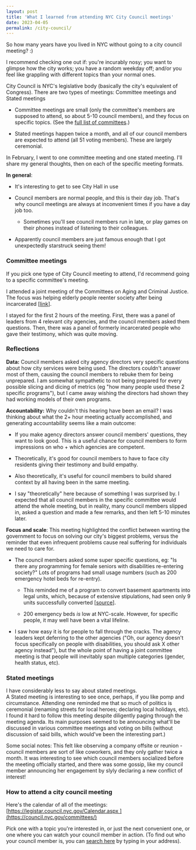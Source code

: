 ```yaml
---
layout: post
title: 'What I learned from attending NYC City Council meetings'
date: 2023-04-05
permalink: /city-council/
---
```


So how many years have you lived in NYC without going to a city council meeting? :) 

I recommend checking one out if: you're incurably nosy; you want to glimpse how the city works; you have a random weekday off; and/or you feel like grappling with different topics than your normal ones. 

City Council is NYC's legislative body (basically the city's equivalent of Congress). There are two types of meetings: Committee meetings and Stated meetings 

-   Committee meetings are small (only the committee's members are supposed to attend, so about 5-10 council members), and they focus on specific topics. (See the [full list of committees](https://council.nyc.gov/committees/).)

-   Stated meetings happen twice a month, and all of our council members are expected to attend (all 51 voting members). These are largely ceremonial. 

In February, I went to one committee meeting and one stated meeting. I'll share my general thoughts, then on each of the specific meeting formats. 

**In general**: 

-   It's interesting to get to see City Hall in use 

-   Council members are normal people, and this is their day job. That's why council meetings are always at inconvenient times if you have a day job too. 

    -   Sometimes you'll see council members run in late, or play games on their phones instead of listening to their colleagues. 

-   Apparently council members are just famous enough that I got unexpectedly starstruck seeing them!  

### Committee meetings

If you pick one type of City Council meeting to attend, I'd recommend going to a specific committee's meeting. 

I attended a joint meeting of the Committees on Aging and Criminal Justice. The focus was helping elderly people reenter society after being incarcerated [[link](https://legistar.council.nyc.gov/LegislationDetail.aspx?ID=6011314&GUID=9164C635-FBD9-49E1-8FF3-8039AD0FCFF6&Options=&Search=)]. 

I stayed for the first 2 hours of the meeting. First, there was a panel of leaders from 4 relevant city agencies, and the council members asked them questions. Then, there was a panel of formerly incarcerated people who gave their testimony, which was quite moving.  

### Reflections 

**Data:** Council members asked city agency directors very specific questions about how city services were being used. The directors couldn't answer most of them, causing the council members to rebuke them for being unprepared. I am somewhat sympathetic to not being prepared for every possible slicing and dicing of metrics (eg "how many people used these 2 specific programs"), but I came away wishing the directors had shown they had working models of their own programs. 

**Accountability:** Why couldn't this hearing have been an email? I was thinking about what the 2+ hour meeting actually accomplished, and generating accountability seems like a main outcome:  

-   If you make agency directors answer council members' questions, they want to look good. This is a useful chance for council members to form impressions on who + which agencies are competent. 

-   Theoretically, it's good for council members to have to face city residents giving their testimony and build empathy.

-   Also theoretically, it's useful for council members to build shared context by all having been in the same meeting. 

-   I say "theoretically" here because of something I was surprised by. I expected that all council members in the specific committee would attend the whole meeting, but in reality, many council members slipped in, asked a question and made a few remarks, and then left 5-10 minutes later. 

**Focus and scale**: This meeting highlighted the conflict between wanting the government to focus on solving our city's biggest problems, versus the reminder that even infrequent problems cause real suffering for individuals we need to care for.

-   The council members asked some super specific questions, eg: "Is there any programming for female seniors with disabilities re-entering society?" Lots of programs had small usage numbers (such as 200 emergency hotel beds for re-entry).

    -   This reminded me of a program to convert basement apartments into legal units, which, because of extensive stipulations, had seen only 9 units successfully converted [[source](https://furmancenter.org/files/publications/302.6_Alternative_Housing_Types_-_Final.pdf)].

    -   200 emergency beds *is* low at NYC-scale. However, for specific people, it may well have been a vital lifeline.

-   I saw how easy it is for people to fall through the cracks. The agency leaders kept deferring to the other agencies ("Oh, our agency doesn't focus specifically on people with disabilities, you should ask X other agency instead"), but the whole point of having a joint committee meeting is that people will inevitably span multiple categories (gender, health status, etc).

### Stated meetings

I have considerably less to say about stated meetings.\
A Stated meeting is interesting to see once, perhaps, if you like pomp and circumstance. Attending one reminded me that so much of politics is ceremonial (renaming streets for local heroes; declaring local holidays, etc). I found it hard to follow this meeting despite diligently paging through the meeting agenda. Its main purposes seemed to be announcing what'll be discussed in various committee meetings and voting on bills (without discussion of said bills, which would've been the interesting part.)

Some social notes: This felt like observing a company offsite or reunion - council members are sort of like coworkers, and they only gather twice a month. It was interesting to see which council members socialized before the meeting officially started, and there was some gossip, like my council member announcing her engagement by slyly declaring a new conflict of interest!

### How to attend a city council meeting

Here's the calendar of all of the meetings: [https://legistar.council.nyc.gov/Calendar.aspx ](https://council.nyc.gov/committees/)

Pick one with a topic you're interested in, or just the next convenient one, or one where you can watch your council member in action. (To find out who your council member is, you can [search here](https://council.nyc.gov/districts/) by typing in your address).
